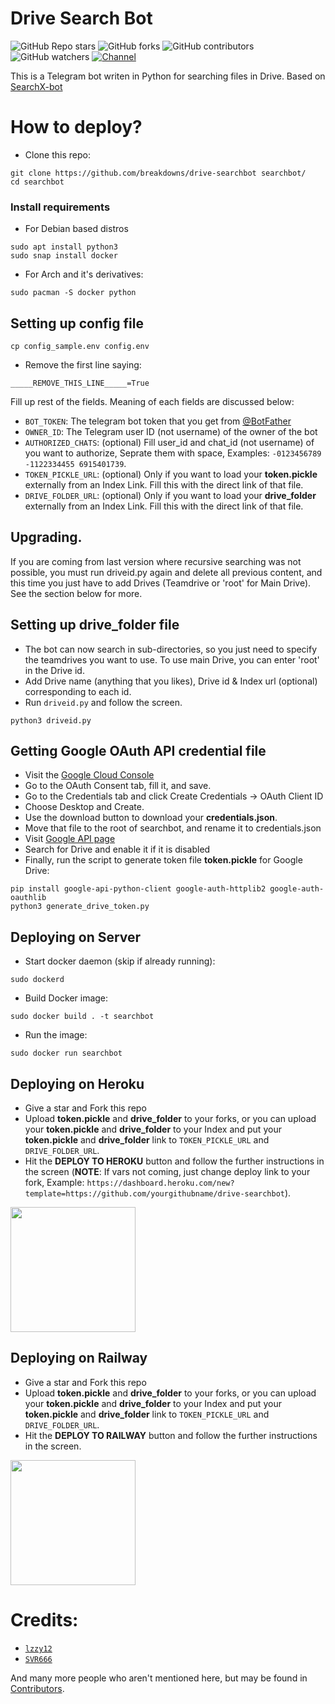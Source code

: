 # Drive Search Bot
![GitHub Repo stars](https://img.shields.io/github/stars/breakdowns/drive-searchbot?color=blue&style=flat)
![GitHub forks](https://img.shields.io/github/forks/breakdowns/drive-searchbot?color=green&style=flat)
![GitHub contributors](https://img.shields.io/github/contributors/breakdowns/drive-searchbot?style=flat)
![GitHub watchers](https://img.shields.io/github/watchers/breakdowns/drive-searchbot)
[![Channel](https://img.shields.io/badge/Join%20Channel-!-red)](https://t.me/SlamDevs)

This is a Telegram bot writen in Python for searching files in Drive. Based on [SearchX-bot](https://github.com/SVR666/SearchX-bot)

# How to deploy?

- Clone this repo:
```
git clone https://github.com/breakdowns/drive-searchbot searchbot/
cd searchbot
```

### Install requirements

- For Debian based distros
```
sudo apt install python3
sudo snap install docker 
```
- For Arch and it's derivatives:
```
sudo pacman -S docker python
```

## Setting up config file
```
cp config_sample.env config.env
```
- Remove the first line saying:
```
_____REMOVE_THIS_LINE_____=True
```
Fill up rest of the fields. Meaning of each fields are discussed below:
- `BOT_TOKEN`: The telegram bot token that you get from [@BotFather](https://t.me/BotFather)
- `OWNER_ID`: The Telegram user ID (not username) of the owner of the bot
- `AUTHORIZED_CHATS`: (optional) Fill user_id and chat_id (not username) of you want to authorize, Seprate them with space, Examples: `-0123456789 -1122334455 6915401739`.
- `TOKEN_PICKLE_URL`: (optional) Only if you want to load your **token.pickle** externally from an Index Link. Fill this with the direct link of that file.
- `DRIVE_FOLDER_URL`: (optional) Only if you want to load your **drive_folder** externally from an Index Link. Fill this with the direct link of that file.

## Upgrading.

If you are coming from last version where recursive searching was not possible, you must run driveid.py again and delete all previous content, and this time you just have to add Drives (Teamdrive or 'root' for Main Drive). See the section below for more.


## Setting up drive_folder file

- The bot can now search in sub-directories, so you just need to specify the teamdrives you want to use. To use main Drive, you can enter 'root' in the Drive id.
- Add Drive name (anything that you likes), Drive id & Index url (optional) corresponding to each id.
- Run `driveid.py` and follow the screen.
```
python3 driveid.py
```

## Getting Google OAuth API credential file

- Visit the [Google Cloud Console](https://console.developers.google.com/apis/credentials)
- Go to the OAuth Consent tab, fill it, and save.
- Go to the Credentials tab and click Create Credentials -> OAuth Client ID
- Choose Desktop and Create.
- Use the download button to download your **credentials.json**.
- Move that file to the root of searchbot, and rename it to credentials.json
- Visit [Google API page](https://console.developers.google.com/apis/library)
- Search for Drive and enable it if it is disabled
- Finally, run the script to generate token file **token.pickle** for Google Drive:
```
pip install google-api-python-client google-auth-httplib2 google-auth-oauthlib
python3 generate_drive_token.py
```

## Deploying on Server
- Start docker daemon (skip if already running):
```
sudo dockerd
```
- Build Docker image:
```
sudo docker build . -t searchbot
```
- Run the image:
```
sudo docker run searchbot
```

## Deploying on Heroku
- Give a star and Fork this repo
- Upload **token.pickle** and **drive_folder** to your forks, or you can upload your **token.pickle** and **drive_folder** to your Index and put your **token.pickle** and **drive_folder** link to `TOKEN_PICKLE_URL` and `DRIVE_FOLDER_URL`.
- Hit the **DEPLOY TO HEROKU** button and follow the further instructions in the screen (**NOTE**: If vars not coming, just change deploy link to your fork, Example: `https://dashboard.heroku.com/new?template=https://github.com/yourgithubname/drive-searchbot`).

<p><a href="https://heroku.com/deploy"> <img src="https://img.shields.io/badge/Deploy%20to%20Heroku-blueviolet?style=for-the-badge&logo=heroku" width="200""/></a></p>

## Deploying on Railway
- Give a star and Fork this repo
- Upload **token.pickle** and **drive_folder** to your forks, or you can upload your **token.pickle** and **drive_folder** to your Index and put your **token.pickle** and **drive_folder** link to `TOKEN_PICKLE_URL` and `DRIVE_FOLDER_URL`.
- Hit the **DEPLOY TO RAILWAY** button and follow the further instructions in the screen.

<p><a href="https://railway.app/new/template?template=https%3A%2F%2Fgithub.com%2Fbreakdowns%2Fdrive-searchbot&plugins=postgresql&envs=BOT_TOKEN%2COWNER_ID%2CAUTHORIZED_CHATS%2CTOKEN_PICKLE_URL%2CDRIVE_FOLDER_URL&optionalEnvs=AUTHORIZED_CHATS%2CTOKEN_PICKLE_URL%2CDRIVE_FOLDER_URL&BOT_TOKENDesc=The+Telegram+bot+token+that+you+get+from+%40BotFather.&OWNER_IDDesc=The+Telegram+User+ID+of+the+Owner+of+the+Bot.+Get+it+by+using+%2Finfo+in+%40MissRose_bot.&AUTHORIZED_CHATSDesc=%28optional%29+Fill+User+ID+and+Chat+ID+of+you+want+to+authorize%2C+Seprate+them+with+space.&TOKEN_PICKLE_URLDesc=%28Optional%29+Only+if+you+want+to+load+your+token.pickle+externally+from+an+index+link.+Fill+this+with+the+direct+link+of+that+file.&DRIVE_FOLDER_URLDesc=%28Optional%29+Only+if+you+want+to+load+your+drive_folder+externally+from+an+index+link.+Fill+this+with+the+direct+link+of+that+file."> <img src="https://img.shields.io/badge/Deploy%20to%20Railway-blueviolet?style=for-the-badge&logo=railway" width="200""/></a></p>

# Credits:

- [`lzzy12`](https://github.com/lzzy12)
- [`SVR666`](https://github.com/SVR666)

And many more people who aren't mentioned here, but may be found in [Contributors](https://github.com/breakdowns/drive-searchbot/graphs/contributors).
